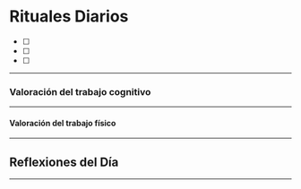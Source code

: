 # Rituales Diarios
- [ ] 
- [ ] 
- [ ] 

---

### Valoración del trabajo cognitivo

---

#### Valoración del trabajo físico

---

## Reflexiones del Día

---
